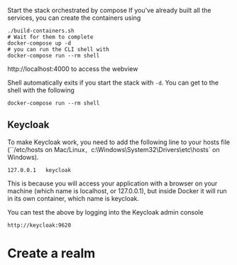 
Start the stack orchestrated by compose
If you've already built all the services, you can create the containers using

```
./build-containers.sh
# Wait for them to complete
docker-compose up -d
# you can run the CLI shell with
docker-compose run --rm shell
```

http://localhost:4000 to access the webview

Shell automatically exits if you start the stack with `-d`. You can get to the shell with the following
```
docker-compose run --rm shell
```

## Keycloak
To make Keycloak work, you need to add the following line to your hosts file (``/etc/hosts on Mac/Linux`, `c:\Windows\System32\Drivers\etc\hosts` on Windows).

```
127.0.0.1	keycloak
```

This is because you will access your application with a browser on your machine (which name is localhost, or 127.0.0.1), but inside Docker it will run in its own container, which name is keycloak.

You can test the above by logging into the Keycloak admin console
```
http://keycloak:9620
```
# Create a realm

